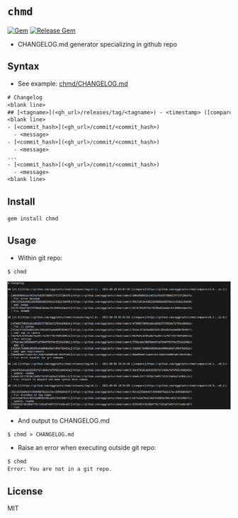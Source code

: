 # `chmd`

[![Gem](https://img.shields.io/gem/v/chmd?color=%23dc3519)](https://rubygems.org/gems/chmd) [![Release Gem](https://github.com/eggplants/chmd/actions/workflows/release.yml/badge.svg)](https://github.com/eggplants/chmd/actions/workflows/release.yml)

- CHANGELOG.md generator specializing in github repo

## Syntax

- See example: [chmd/CHANGELOG.md](CHANGELOG.md)

```txt
# Changelog
<blank line>
## [<tagname>](<gh_url>/releases/tag/<tagname>) - <timestamp> ([compare](<gh_url>/compare/<prev_tagname | init_commit_hash>...<tagname>))
<blank line>
- [<commit_hash>](<gh_url>/commit/<commit_hash>)
  - <message>
- [<commit_hash>](<gh_url>/commit/<commit_hash>)
  - <message>
...
- [<commit_hash>](<gh_url>/commit/<commit_hash>)
  - <message>
<blank line>
```

## Install

```bash
gem install chmd
```

## Usage

- Within git repo:

```txt
$ chmd
```

![scs01](img/scs01.png)

- And output to CHANGELOG.md

```txt
$ chmd > CHANGELOG.md
```

- Raise an error when executing outside git repo:

```txt
$ chmd
Error: You are not in a git repo.
```

## License

MIT
